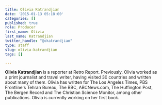 ```yaml
---
title: Olivia Katrandjian
date: '2015-01-13 05:18:00'
categories: []
published: true
role: Producer
first_name: Olivia
last_name: Katrandjian
twitter_handle: "@okatrandjian"
type: staff
slug: olivia-katrandjian
tags: []

---
```

**Olivia Katrandjian** is a reporter at Retro Report. Previously, Olivia worked as a print journalist and travel writer, having visited 30 countries and written about many of them. Olivia has written for The Los Angeles Times, PBS Frontline's Tehran Bureau, The BBC, ABCNews.com, The Huffington Post, The Bergen Record and The Christian Science Monitor, among other publications. Olivia is currently working on her first book.


